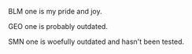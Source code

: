BLM one is my pride and joy.

GEO one is probably outdated.

SMN one is woefully outdated and hasn't been tested.
